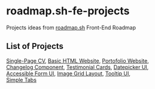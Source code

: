 # roadmap.sh-fe-projects
Projects ideas from [roadmap.sh](https://roadmap.sh/) Front-End Roadmap
## List of Projects
[Single-Page CV](https://roadmap.sh/projects/single-page-cv), [Basic HTML Website](https://roadmap.sh/projects/basic-html-website), [Portofolio Website](https://roadmap.sh/projects/portfolio-website), \
[Changelog Component](https://roadmap.sh/projects/changelog-component), [Testimonial Cards](https://roadmap.sh/projects/testimonial-cards), [Datepicker UI](https://roadmap.sh/projects/datepicker-ui), \
[Accessible Form UI](https://roadmap.sh/projects/accessible-form-ui), [Image Grid Layout](https://roadmap.sh/projects/image-grid), [Tooltip UI](https://roadmap.sh/projects/tooltip-ui), \
[Simple Tabs](https://roadmap.sh/projects/simple-tabs)
